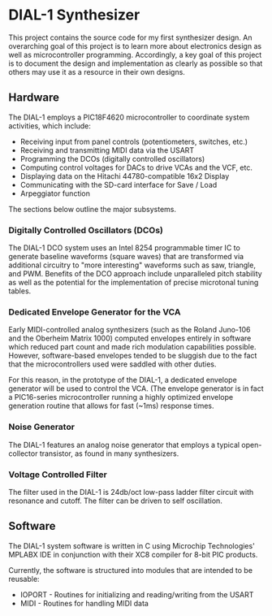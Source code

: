 # DIAL-1 Synthesizer

This project contains the source code for my first synthesizer design. An
overarching goal of this project is to learn more about electronics design
as well as microcontroller programming. Accordingly, a key goal of this
project is to document the design and implementation as clearly as possible
so that others may use it as a resource in their own designs.

## Hardware

The DIAL-1 employs a PIC18F4620 microcontroller to coordinate system
activities, which include:

* Receiving input from panel controls (potentiometers, switches, etc.)
* Receiving and transmitting MIDI data via the USART
* Programming the DCOs (digitally controlled oscillators)
* Computing control voltages for DACs to drive VCAs and the VCF, etc.
* Displaying data on the Hitachi 44780-compatible 16x2 Display
* Communicating with the SD-card interface for Save / Load
* Arpeggiator function

The sections below outline the major subsystems.

### Digitally Controlled Oscillators (DCOs)

The DIAL-1 DCO system uses an Intel 8254 programmable timer IC to generate
baseline waveforms (square waves) that are transformed via additional
circuitry to "more interesting" waveforms such as saw, triangle, and PWM.
Benefits of the DCO approach include unparalleled pitch stability as well
as the potential for the implementation of precise microtonal tuning
tables.

### Dedicated Envelope Generator for the VCA

Early MIDI-controlled analog synthesizers (such as the Roland Juno-106 and
the Oberheim Matrix 1000) computed envelopes entirely in software which
reduced part count and made rich modulation capabilities possible.
However, software-based envelopes tended to be sluggish due to the fact
that the microcontrollers used were saddled with other duties.

For this reason, in the prototype of the DIAL-1, a dedicated envelope
generator will be used to control the VCA. (The envelope generator is in
fact a PIC16-series microcontroller running a highly optimized envelope
generation routine that allows for fast (~1ms) response times.



### Noise Generator

The DIAL-1 features an analog noise generator that employs a typical
open-collector transistor, as found in many synthesizers.

### Voltage Controlled Filter

The filter used in the DIAL-1 is 24db/oct low-pass ladder filter circuit
with resonance and cutoff. The filter can be driven to self oscillation.

## Software

The DIAL-1 system software is written in C using Microchip Technologies'
MPLABX IDE in conjunction with their XC8 compiler for 8-bit PIC products.

Currently, the software is structured into modules that are intended to
be reusable:

* IOPORT - Routines for initializing and reading/writing from the USART
* MIDI - Routines for handling MIDI data

